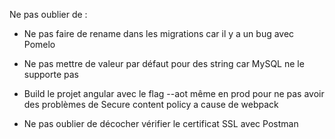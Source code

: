 Ne pas oublier de :

- Ne pas faire de rename dans les migrations car il y a un bug avec Pomelo

- Ne pas mettre de valeur par défaut pour des string car MySQL ne le supporte pas

- Build le projet angular avec le flag --aot même en prod
 pour ne pas avoir des problèmes de Secure content policy a cause de webpack

- Ne pas oublier de décocher vérifier le certificat SSL avec Postman

